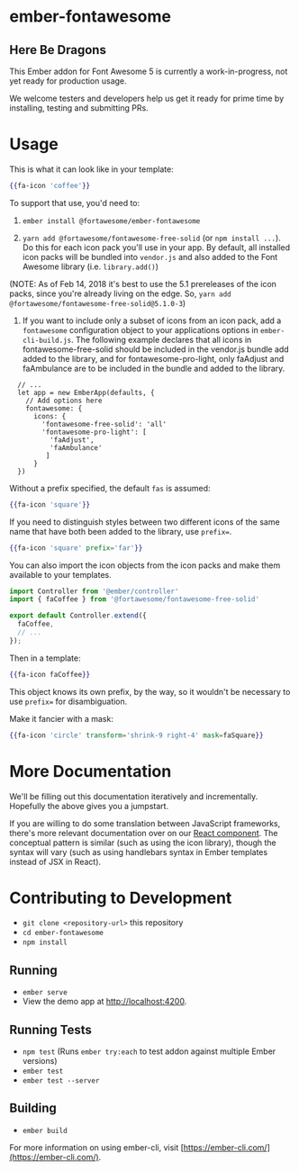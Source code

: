 # ember-fontawesome

## Here Be Dragons

This Ember addon for Font Awesome 5 is currently a work-in-progress, not yet ready for production usage.

We welcome testers and developers help us get it ready for prime time by installing, testing and submitting PRs.

# Usage

This is what it can look like in your template:

```hbs
{{fa-icon 'coffee'}}
```

To support that use, you'd need to:

1. `ember install @fortawesome/ember-fontawesome`

1. `yarn add @fortawesome/fontawesome-free-solid` (or `npm install ...`). 
Do this for each icon pack you'll use in your app. By default, all installed icon packs will be bundled into
`vendor.js` and also added to the Font Awesome library (i.e. `library.add()`)

(NOTE: As of Feb 14, 2018 it's best to use the 5.1 prereleases of the icon packs, since you're already living
on the edge. So, `yarn add @fortawesome/fontawesome-free-solid@5.1.0-3`)

1. If you want to include only a subset of icons from an icon pack, add a `fontawesome` configuration 
object to your applications options in `ember-cli-build.js`. The following example declares that all 
icons in fontawesome-free-solid should be included in the vendor.js bundle add added to the library,
and for fontawesome-pro-light, only faAdjust and faAmbulance are to be included in the bundle and added to the library.

```
  // ...
  let app = new EmberApp(defaults, {
    // Add options here
    fontawesome: {
      icons: {
        'fontawesome-free-solid': 'all'
        'fontawesome-pro-light': [
          'faAdjust',
          'faAmbulance'
         ]
      }
  })
```

Without a prefix specified, the default `fas` is assumed:

```hbs
{{fa-icon 'square'}}
```

If you need to distinguish styles between two different icons of the same name that have both
been added to the library, use `prefix=`. 

```hbs
{{fa-icon 'square' prefix='far'}}
```

You can also import the icon objects from the icon packs and make them available to your templates.

```js
import Controller from '@ember/controller'
import { faCoffee } from '@fortawesome/fontawesome-free-solid'

export default Controller.extend({
  faCoffee,
  // ...
});
```

Then in a template:

```hbs
{{fa-icon faCoffee}}
```

This object knows its own prefix, by the way, so it wouldn't be necessary to use `prefix=` for disambiguation.

Make it fancier with a mask:

```hbs
{{fa-icon 'circle' transform='shrink-9 right-4' mask=faSquare}}
```

# More Documentation

We'll be filling out this documentation iteratively and incrementally. Hopefully the above gives you a jumpstart.

If you are willing to do some translation between JavaScript frameworks, there's more relevant documentation over on our [React component](https://github.com/FortAwesome/react-fontawesome/blob/master/README.md). The conceptual pattern is similar (such as using the icon library), though the syntax will vary (such as using handlebars syntax in Ember templates instead of JSX in React).

# Contributing to Development

* `git clone <repository-url>` this repository
* `cd ember-fontawesome`
* `npm install`

## Running

* `ember serve`
* View the demo app at [http://localhost:4200](http://localhost:4200).

## Running Tests

* `npm test` (Runs `ember try:each` to test addon against multiple Ember versions)
* `ember test`
* `ember test --server`

## Building

* `ember build`

For more information on using ember-cli, visit [https://ember-cli.com/](https://ember-cli.com/).
